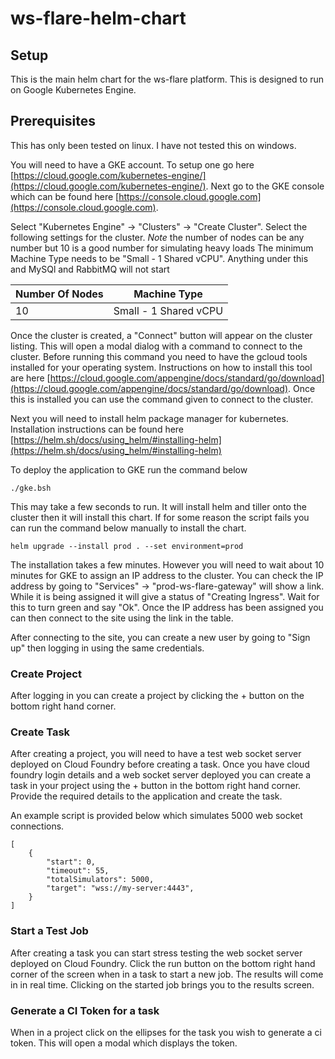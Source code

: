 # ws-flare-helm-chart

## Setup

This is the main helm chart for the ws-flare platform. 
This is designed to run on Google Kubernetes Engine.

## Prerequisites

This has only been tested on linux. I have not tested this on windows.

You will need to have a GKE account. To setup one go here [https://cloud.google.com/kubernetes-engine/](https://cloud.google.com/kubernetes-engine/).
Next go to the GKE console which can be found here [https://console.cloud.google.com](https://console.cloud.google.com).

Select "Kubernetes Engine" -> "Clusters" -> "Create Cluster". Select the following settings for the cluster.
*Note* the number of nodes can be any number but 10 is a good number for simulating heavy loads
The minimum Machine Type needs to be "Small - 1 Shared vCPU". Anything under this and MySQl and RabbitMQ will not start

| Number Of Nodes | Machine Type          |
|-----------------|-----------------------|
| 10              | Small - 1 Shared vCPU |

Once the cluster is created, a "Connect" button will appear on the cluster listing.
This will open a modal dialog with a command to connect to the cluster. Before running this command you need
to have the gcloud tools installed for your operating system. Instructions on how to install this tool are here
[https://cloud.google.com/appengine/docs/standard/go/download](https://cloud.google.com/appengine/docs/standard/go/download).
Once this is installed you can use the command given to connect to the cluster.

Next you will need to install helm package manager for kubernetes. Installation instructions can be found here
[https://helm.sh/docs/using_helm/#installing-helm](https://helm.sh/docs/using_helm/#installing-helm)

To deploy the application to GKE run the command below

```
./gke.bsh
```

This may take a few seconds to run. It will install helm and tiller onto the cluster then it will install this chart.
If for some reason the script fails you can run the command below manually to install the chart.

```
helm upgrade --install prod . --set environment=prod
```

The installation takes a few minutes. However you will need to wait about 10 minutes for GKE to assign an IP address to the cluster.
You can check the IP address by going to "Services" -> "prod-ws-flare-gateway" will show a link. While it is being assigned it will give a status of "Creating Ingress".
Wait for this to turn green and say "Ok". Once the IP address has been assigned you can then connect to the site using the link in the table.

After connecting to the site, you can create a new user by going to "Sign up" then logging in using the same credentials.

### Create Project

After logging in you can create a project by clicking the + button on the bottom right hand corner.

### Create Task

After creating a project, you will need to have a test web socket server deployed on Cloud Foundry before creating a task. Once you have cloud foundry login details and a web socket server deployed you can create a task in your project using the + button in the bottom right hand corner.
Provide the required details to the application and create the task.

An example script is provided below which simulates 5000 web socket connections.

```
[
    {
        "start": 0,
        "timeout": 55,
        "totalSimulators": 5000,
        "target": "wss://my-server:4443",
    }
]
```

### Start a Test Job

After creating a task you can start stress testing the web socket server deployed on Cloud Foundry. Click the run button on the bottom right hand corner of the screen when in a task to start a new job. The results will come in in real time. Clicking on the started job brings you to the results screen.

### Generate a CI Token for a task

When in a project click on the ellipses for the task you wish to generate a ci token. This will open a modal which displays the token.
